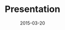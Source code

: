 ﻿---
title: Presentation
toc: false
type: specs
layout:  package
date: "2015-03-20"
draft: false
specification: KBL
version: 2.4.sr1
documentType: "Recommendation"
elementType:  Package
menu:
  KBL-2.4.sr1:    
    identifier: presentation
    weight: 1 

# Prev/next pager order (if `docs_section_pager` enabled in `params.toml`)
weight: 1
---
